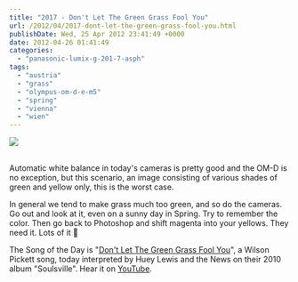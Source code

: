 ```yaml
---
title: "2017 - Don't Let The Green Grass Fool You"
url: /2012/04/2017-dont-let-the-green-grass-fool-you.html
publishDate: Wed, 25 Apr 2012 23:41:49 +0000
date: 2012-04-26 01:41:49
categories: 
  - "panasonic-lumix-g-201-7-asph"
tags: 
  - "austria"
  - "grass"
  - "olympus-om-d-e-m5"
  - "spring"
  - "vienna"
  - "wien"
---
```

<div class="container">
<div class="center"><a target="_blank" href="https://d25zfm9zpd7gm5.cloudfront.net/1200x1200/2012/20120425_175803_ps.jpg"><img src="https://d25zfm9zpd7gm5.cloudfront.net/0600x0600/2012/20120425_175803_ps.jpg" /></a></div>
</div>
<br />

Automatic white balance in today's cameras is pretty good and the OM-D is no exception, but this scenario, an image consisting of various shades of green and yellow only, this is the worst case.

 In general we tend to make grass much too green, and so do the cameras. Go out and look at it, even on a sunny day in Spring. Try to remember the color. Then go back to Photoshop and shift magenta into your yellows. They need it. Lots of it 🙂

The Song of the Day is "<a href="http://www.lyricsmode.com/lyrics/w/wilson_pickett/dont_let_the_green_grass_fool_you.html" target="_blank">Don't Let The Green Grass Fool You</a>", a Wilson Pickett song, today interpreted by Huey Lewis and the News on their 2010 album "Soulsville". Hear it on <a href="http://www.youtube.com/watch?v=ZaRy1bqrCvs" target="_blank">YouTube</a>.

